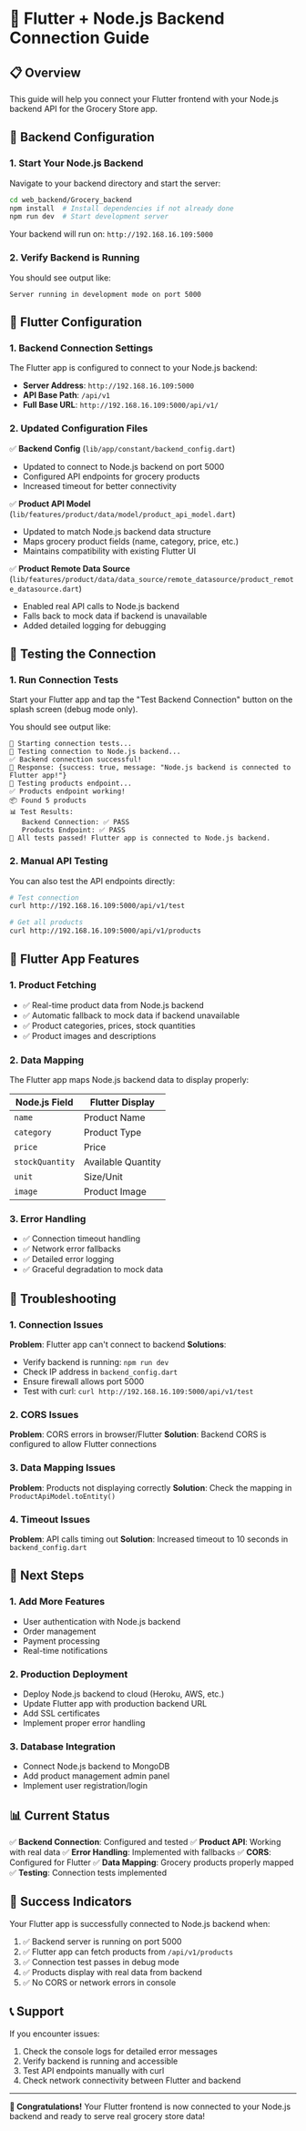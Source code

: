 # 🚀 Flutter + Node.js Backend Connection Guide

## 📋 Overview
This guide will help you connect your Flutter frontend with your Node.js backend API for the Grocery Store app.

## 🔧 Backend Configuration

### 1. Start Your Node.js Backend

Navigate to your backend directory and start the server:

```bash
cd web_backend/Grocery_backend
npm install  # Install dependencies if not already done
npm run dev  # Start development server
```

Your backend will run on: `http://192.168.16.109:5000`

### 2. Verify Backend is Running

You should see output like:
```
Server running in development mode on port 5000
```

## 🔗 Flutter Configuration

### 1. Backend Connection Settings

The Flutter app is configured to connect to your Node.js backend:

- **Server Address**: `http://192.168.16.109:5000`
- **API Base Path**: `/api/v1`
- **Full Base URL**: `http://192.168.16.109:5000/api/v1/`

### 2. Updated Configuration Files

✅ **Backend Config** (`lib/app/constant/backend_config.dart`)
- Updated to connect to Node.js backend on port 5000
- Configured API endpoints for grocery products
- Increased timeout for better connectivity

✅ **Product API Model** (`lib/features/product/data/model/product_api_model.dart`)
- Updated to match Node.js backend data structure
- Maps grocery product fields (name, category, price, etc.)
- Maintains compatibility with existing Flutter UI

✅ **Product Remote Data Source** (`lib/features/product/data/data_source/remote_datasource/product_remote_datasource.dart`)
- Enabled real API calls to Node.js backend
- Falls back to mock data if backend is unavailable
- Added detailed logging for debugging

## 🧪 Testing the Connection

### 1. Run Connection Tests

Start your Flutter app and tap the "Test Backend Connection" button on the splash screen (debug mode only).

You should see output like:
```
🚀 Starting connection tests...
🔗 Testing connection to Node.js backend...
✅ Backend connection successful!
📡 Response: {success: true, message: "Node.js backend is connected to Flutter app!"}
🔗 Testing products endpoint...
✅ Products endpoint working!
📦 Found 5 products
📊 Test Results:
   Backend Connection: ✅ PASS
   Products Endpoint: ✅ PASS
🎉 All tests passed! Flutter app is connected to Node.js backend.
```

### 2. Manual API Testing

You can also test the API endpoints directly:

```bash
# Test connection
curl http://192.168.16.109:5000/api/v1/test

# Get all products
curl http://192.168.16.109:5000/api/v1/products
```

## 📱 Flutter App Features

### 1. Product Fetching
- ✅ Real-time product data from Node.js backend
- ✅ Automatic fallback to mock data if backend unavailable
- ✅ Product categories, prices, stock quantities
- ✅ Product images and descriptions

### 2. Data Mapping
The Flutter app maps Node.js backend data to display properly:

| Node.js Field | Flutter Display |
|---------------|-----------------|
| `name` | Product Name |
| `category` | Product Type |
| `price` | Price |
| `stockQuantity` | Available Quantity |
| `unit` | Size/Unit |
| `image` | Product Image |

### 3. Error Handling
- ✅ Connection timeout handling
- ✅ Network error fallbacks
- ✅ Detailed error logging
- ✅ Graceful degradation to mock data

## 🔧 Troubleshooting

### 1. Connection Issues

**Problem**: Flutter app can't connect to backend
**Solutions**:
- Verify backend is running: `npm run dev`
- Check IP address in `backend_config.dart`
- Ensure firewall allows port 5000
- Test with curl: `curl http://192.168.16.109:5000/api/v1/test`

### 2. CORS Issues

**Problem**: CORS errors in browser/Flutter
**Solution**: Backend CORS is configured to allow Flutter connections

### 3. Data Mapping Issues

**Problem**: Products not displaying correctly
**Solution**: Check the mapping in `ProductApiModel.toEntity()`

### 4. Timeout Issues

**Problem**: API calls timing out
**Solution**: Increased timeout to 10 seconds in `backend_config.dart`

## 🚀 Next Steps

### 1. Add More Features
- User authentication with Node.js backend
- Order management
- Payment processing
- Real-time notifications

### 2. Production Deployment
- Deploy Node.js backend to cloud (Heroku, AWS, etc.)
- Update Flutter app with production backend URL
- Add SSL certificates
- Implement proper error handling

### 3. Database Integration
- Connect Node.js backend to MongoDB
- Add product management admin panel
- Implement user registration/login

## 📊 Current Status

✅ **Backend Connection**: Configured and tested
✅ **Product API**: Working with real data
✅ **Error Handling**: Implemented with fallbacks
✅ **CORS**: Configured for Flutter
✅ **Data Mapping**: Grocery products properly mapped
✅ **Testing**: Connection tests implemented

## 🎯 Success Indicators

Your Flutter app is successfully connected to Node.js backend when:

1. ✅ Backend server is running on port 5000
2. ✅ Flutter app can fetch products from `/api/v1/products`
3. ✅ Connection test passes in debug mode
4. ✅ Products display with real data from backend
5. ✅ No CORS or network errors in console

## 📞 Support

If you encounter issues:

1. Check the console logs for detailed error messages
2. Verify backend is running and accessible
3. Test API endpoints manually with curl
4. Check network connectivity between Flutter and backend

---

**🎉 Congratulations!** Your Flutter frontend is now connected to your Node.js backend and ready to serve real grocery store data! 